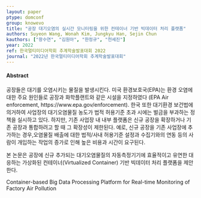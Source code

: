 ```yaml
---
layout: paper
ptype: domconf
group: knowevo
title: "공장 대기오염의 실시간 모니터링을 위한 컨테이너 기반 빅데이터 처리 플랫폼"
authors: Suyeon Wang, Wonah Kim, Jungkyu Han, Sejin Chun
kauthors: ["왕수연", "김원아", "한정규", "천세진"]
year: 2022
ref: 한국멀티미디어학회 추계학술발표대회 2022
journal: "2022년 한국멀티미디어학회 추계학술발표대회"
---
```


<h4><span class="badge badge-info">Abstract</span></h4>
공장들은 대기를 오염시키는 물질을 발생시킨다. 미국 환경보호국(EPA)는 환경 오염에 대한 주요 원인들로 공장과 화학플랜트와 같은 시설을 지정하였다 (EPA Air enforcement, https://www.epa.gov/enforcement). 한국 또한 대기환경 보건법에 의거하여 사업장의 대기오염물질 농도가 법적 허용기준 초과 시에는 벌금을 부과하는 정책을 실시하고 있다.
하지만, 기존 사업장 내 내부 플랫폼은 신규 공장을 확장하거나 기존 공장과 통합하려고 할 때 그 확장성이 제한된다. 예로, 신규 공장을 기존 사업장에 추가하는 경우,오염물질 배출에 대한 법적/사내 허용기준 설정과 수집기와의 연동 등의 사람이 개입하는 작업의 증가로 인해 높은 비용과 시간이 요구된다.

본 논문은 공장에 신규 추가되는 대기오염물질의 자동측정기기에 효율적이고 유연한 대응하는 가상화된 컨테이너(Virtualized Container) 기반 빅데이터 처리 플랫폼을 제안한다.


<div class="alert alert-warning" role="alert">
   Container-based Big Data Processing Platform for Real-time Monitoring of Factory Air Pollution
</div>